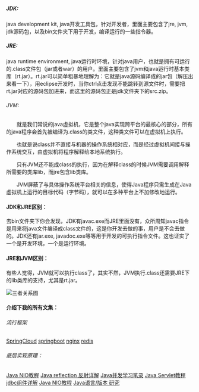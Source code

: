 #####   JDK: 
java development kit, java开发工具包，针对开发者，里面主要包含了jre, jvm, jdk源码包，以及bin文件夹下用于开发，编译运行的一些指令器。

#####   JRE: 
java runtime environment, java运行时环境，针对java用户，也就是拥有可运行的.class文件包（jar或者war）的用户。里面主要包含了jvm和java运行时基本类库（rt.jar）。rt.jar可以简单粗暴地理解为：它就是java源码编译成的jar包（解压出来看一下），用eclipse开发时，当你ctrl点击发现不能跳转到源文件时，需要把rt.jar对应的源码包加进来，而这里的源码包正是jdk文件夹下的src.zip。

######  JVM: 
　　就是我们常说的java虚拟机，它是整个java实现跨平台的最核心的部分，所有的java程序会首先被编译为.class的类文件，这种类文件可以在虚拟机上执行。

　　也就是说class并不直接与机器的操作系统相对应，而是经过虚拟机间接与操作系统交互，由虚拟机将程序解释给本地系统执行。

　　只有JVM还不能成class的执行，因为在解释class的时候JVM需要调用解释所需要的类库lib，而jre包含lib类库。

　　JVM屏蔽了与具体操作系统平台相关的信息，使得Java程序只需生成在Java虚拟机上运行的目标代码（字节码），就可以在多种平台上不加修改地运行。

####   JDK和JRE区别：
去bin文件夹下你会发现，JDK有javac.exe而JRE里面没有，众所周知javac指令是用来将java文件编译成class文件的，这是你开发去做的事，用户是不会去做的。JDK还有jar.exe, javadoc.exe等等用于开发的可执行指令文件。这也证实了一个是开发环境，一个是运行环境。

####   JRE和JVM区别：
有些人觉得，JVM就可以执行class了，其实不然，JVM执行.class还需要JRE下的lib类库的支持，尤其是rt.jar。


![三者关系图](https://upload-images.jianshu.io/upload_images/5786888-47b2b84a598d891b.png?imageMogr2/auto-orient/strip%7CimageView2/2/w/1240)


####   介绍下我的所有文集：
######   流行框架
[SpringCloud](https://www.jianshu.com/nb/18726057)
[springboot](https://www.jianshu.com/nb/19053594)
[nginx](https://www.jianshu.com/nb/18436827)
[redis](https://www.jianshu.com/nb/21461220)

######  底层实现原理：
[Java NIO教程](https://www.jianshu.com/nb/21635138)
[Java reflection 反射详解](https://www.jianshu.com/nb/21989596)
[Java并发学习笔录](https://www.jianshu.com/nb/22549959)
[Java Servlet教程](https://www.jianshu.com/nb/22065472)
[jdbc组件详解](https://www.jianshu.com/nb/22774157)
[Java NIO教程](https://www.jianshu.com/nb/21635138)
[Java语言/版本 研究](https://www.jianshu.com/nb/19137666)

